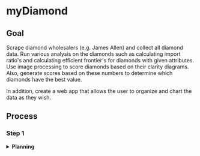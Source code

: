 # myDiamond

## Goal

Scrape diamond wholesalers (e.g. James Allen) and collect all diamond data. Run various analysis on the diamonds such as calculating import ratio's and calculating efficient frontier's for diamonds with given attributes. Use image processing to score diamonds based on their clarity diagrams. Also, generate scores based on these numbers to determine which diamonds have the best value. 

In addition, create a web app that allows the user to organize and chart the data as they wish.

## Process

### Step 1

<details>
  <summary><b>Planning</b></summary>
<p>
  <br/>
  <i>Created a software architecture diagram for myDiamond.</i>
  <ul>
    <li>Will use microservices architecture.</li>
    <li>3 data stores (2 NOSQL databases and 1 file store).</li>
    <li>ETL layer that runs weekly to load and perform analysis on data.</li>
    <ul>
      <li>Consisting of several processes which call various internal microservices</li>
      <li>Utilizes message queues as event triggers for processing in order to avoid bottlenecks</li>
    </ul>
    <li>REST API will serve data to client</li>
  </ul>


![Architecture Diagram](/myDiamond.png?raw=true "Optional Title")
</p>
</details>

